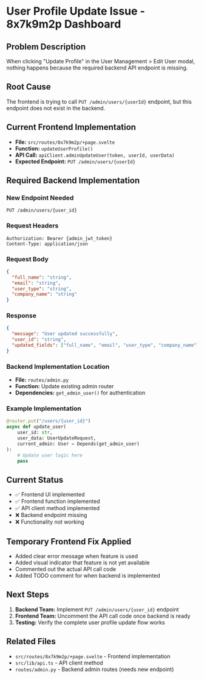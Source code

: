 # User Profile Update Issue - 8x7k9m2p Dashboard

## Problem Description
When clicking "Update Profile" in the User Management > Edit User modal, nothing happens because the required backend API endpoint is missing.

## Root Cause
The frontend is trying to call `PUT /admin/users/{userId}` endpoint, but this endpoint does not exist in the backend.

## Current Frontend Implementation
- **File:** `src/routes/8x7k9m2p/+page.svelte`
- **Function:** `updateUserProfile()`
- **API Call:** `apiClient.adminUpdateUser(token, userId, userData)`
- **Expected Endpoint:** `PUT /admin/users/{userId}`

## Required Backend Implementation

### New Endpoint Needed
```
PUT /admin/users/{user_id}
```

### Request Headers
```
Authorization: Bearer {admin_jwt_token}
Content-Type: application/json
```

### Request Body
```json
{
  "full_name": "string",
  "email": "string", 
  "user_type": "string",
  "company_name": "string"
}
```

### Response
```json
{
  "message": "User updated successfully",
  "user_id": "string",
  "updated_fields": ["full_name", "email", "user_type", "company_name"]
}
```

### Backend Implementation Location
- **File:** `routes/admin.py`
- **Function:** Update existing admin router
- **Dependencies:** `get_admin_user()` for authentication

### Example Implementation
```python
@router.put("/users/{user_id}")
async def update_user(
    user_id: str,
    user_data: UserUpdateRequest,
    current_admin: User = Depends(get_admin_user)
):
    # Update user logic here
    pass
```

## Current Status
- ✅ Frontend UI implemented
- ✅ Frontend function implemented  
- ✅ API client method implemented
- ❌ Backend endpoint missing
- ❌ Functionality not working

## Temporary Frontend Fix Applied
- Added clear error message when feature is used
- Added visual indicator that feature is not yet available
- Commented out the actual API call code
- Added TODO comment for when backend is implemented

## Next Steps
1. **Backend Team:** Implement `PUT /admin/users/{user_id}` endpoint
2. **Frontend Team:** Uncomment the API call code once backend is ready
3. **Testing:** Verify the complete user profile update flow works

## Related Files
- `src/routes/8x7k9m2p/+page.svelte` - Frontend implementation
- `src/lib/api.ts` - API client method
- `routes/admin.py` - Backend admin routes (needs new endpoint)
